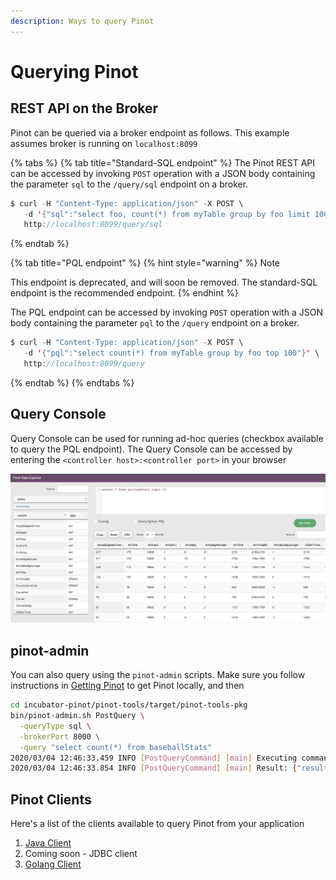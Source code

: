 ```yaml
---
description: Ways to query Pinot
---
```


# Querying Pinot

## REST API on the Broker

Pinot can be queried via a broker endpoint as follows. This example assumes broker is running on `localhost:8099`

{% tabs %}
{% tab title="Standard-SQL endpoint" %}
The Pinot REST API can be accessed by invoking `POST` operation with a JSON body containing the parameter `sql` to the `/query/sql` endpoint on a broker.

```java
$ curl -H "Content-Type: application/json" -X POST \
   -d '{"sql":"select foo, count(*) from myTable group by foo limit 100"}' \
   http://localhost:8099/query/sql
```
{% endtab %}

{% tab title="PQL endpoint" %}
{% hint style="warning" %}
Note

This endpoint is deprecated, and will soon be removed. The standard-SQL endpoint is the recommended endpoint.
{% endhint %}

The PQL endpoint can be accessed by invoking `POST` operation with a JSON body containing the parameter `pql` to the `/query` endpoint on a broker.

```java
$ curl -H "Content-Type: application/json" -X POST \
   -d '{"pql":"select count(*) from myTable group by foo top 100"}' \
   http://localhost:8099/query
```
{% endtab %}
{% endtabs %}

## Query Console

Query Console can be used for running ad-hoc queries \(checkbox available to query the PQL endpoint\). The Query Console can be accessed by entering the `<controller host>:<controller port>` in your browser

![Pinot Query Console](../../../.gitbook/assets/image%20%2829%29%20%282%29.png)

## pinot-admin

You can also query using the `pinot-admin` scripts. Make sure you follow instructions in [Getting Pinot](../../../basics/getting-started/running-pinot-locally.md#getting-pinot) to get Pinot locally, and then

```bash
cd incubator-pinot/pinot-tools/target/pinot-tools-pkg 
bin/pinot-admin.sh PostQuery \
  -queryType sql \
  -brokerPort 8000 \
  -query "select count(*) from baseballStats"
2020/03/04 12:46:33.459 INFO [PostQueryCommand] [main] Executing command: PostQuery -brokerHost localhost -brokerPort 8000 -queryType sql -query select count(*) from baseballStats
2020/03/04 12:46:33.854 INFO [PostQueryCommand] [main] Result: {"resultTable":{"dataSchema":{"columnDataTypes":["LONG"],"columnNames":["count(*)"]},"rows":[[97889]]},"exceptions":[],"numServersQueried":1,"numServersResponded":1,"numSegmentsQueried":1,"numSegmentsProcessed":1,"numSegmentsMatched":1,"numConsumingSegmentsQueried":0,"numDocsScanned":97889,"numEntriesScannedInFilter":0,"numEntriesScannedPostFilter":0,"numGroupsLimitReached":false,"totalDocs":97889,"timeUsedMs":185,"segmentStatistics":[],"traceInfo":{},"minConsumingFreshnessTimeMs":0}
```

## Pinot Clients

Here's a list of the clients available to query Pinot from your application

1. [Java Client](https://docs.pinot.apache.org/users/clients/java)
2. Coming soon - JDBC client
3. [Golang Client](../../clients/golang.md#pinot-client-go)

